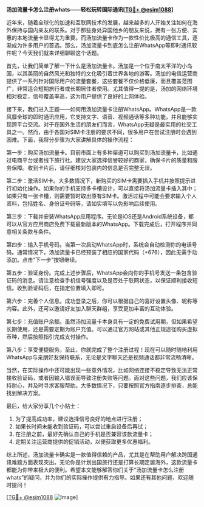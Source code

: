 **汤加流量卡怎么注册whats——轻松玩转国际通讯[[TG💪+ @esim1088](https://t.me/s/esim1088)]**

近年来，随着全球化的加速和互联网技术的发展，越来越多的人开始关注如何在海外保持与国内亲友的联系。对于那些身处异国他乡的朋友来说，拥有一张方便、实惠的本地流量卡显得尤为重要。而汤加流量卡作为一款性价比极高的通信工具，逐渐成为许多用户的首选。那么，汤加流量卡到底怎么注册WhatsApp等即时通讯软件呢？今天我们就来详细聊聊这个话题。

首先，让我们简单了解一下什么是汤加流量卡。汤加是一个位于南太平洋的小岛国，以其美丽的自然风光和独特的文化吸引着世界各地的游客。汤加的电信运营商提供了一系列针对国际用户的流量套餐，这些套餐不仅价格低廉，而且覆盖范围广，非常适合短期旅行者或长期居住者使用。尤其值得一提的是，汤加的网络环境相对稳定，信号覆盖率高，这为用户提供了良好的上网体验。

接下来，我们进入正题——如何用汤加流量卡注册WhatsApp。WhatsApp是一款风靡全球的即时通讯应用，它支持文字、语音、视频通话等多种功能，并且能够实现跨平台交流。对于在国外生活的朋友们而言，WhatsApp无疑是最实用的社交工具之一。然而，由于各国对SIM卡注册的要求不同，很多用户在尝试注册时会遇到困难。下面，我将分步骤为大家讲解具体的操作流程：

第一步：购买汤加流量卡。目前市面上有多种渠道可以购买到汤加流量卡，比如通过电商平台或者线下旅行社。建议大家选择信誉较好的商家，确保卡片的质量和服务保障。收到卡片后，请仔细核对包装内的信息是否完整无误。

第二步：激活SIM卡。大多数情况下，新购买的SIM卡需要插入手机并按照提示进行初始化操作。如果你的手机支持多卡槽设计，可以直接将汤加流量卡插入其中；如果只有一张卡槽，则需要暂时取出原有SIM卡。激活过程中可能会要求输入个人资料，包括姓名、身份证号码等，请如实填写以免影响后续使用。

第三步：下载并安装WhatsApp应用程序。无论是iOS还是Android系统设备，都可以从官方应用商店免费下载最新版本的WhatsApp。下载完成后，打开程序并同意相关条款与条件。

第四步：输入手机号码。当第一次启动WhatsApp时，系统会自动检测你的电话号码。通常情况下，汤加流量卡已经预装了相应的国家代码（+676），因此无需手动添加。点击“下一步”按钮继续。

第五步：验证身份。完成上述步骤后，WhatsApp会向你的手机号发送一条包含验证码的消息。请注意检查手机信号强度以及是否处于联网状态，以保证顺利接收短信。收到验证码后，在指定位置填入即可。

第六步：完善个人信息。成功登录之后，你可以根据自己的喜好设置头像、昵称等内容。此外，还可以邀请好友加入聊天群组，享受更加丰富的互动体验。

第七步：充值账户余额。虽然汤加流量卡本身具有一定的免费试用期，但如果希望长期使用，还是需要定期为账户充值。可以通过官方网站或其他正规途径购买虚拟币种，然后按照指引完成支付操作。

第八步：享受便捷服务。至此，你就完成了整个注册过程！现在可以随时随地利用WhatsApp与亲朋好友保持联系，无论是文字聊天还是视频通话都非常流畅清晰。

当然，在实际操作中还可能出现一些意外情况，比如网络连接不稳定导致无法正常接收验证码，或者因输入错误而导致注册失败等问题。面对这些问题，我们应该保持耐心，并及时寻求客服帮助。大多数情况下，只要按照官方指南逐步排查，总能找到解决方案。

最后，给大家分享几个小贴士：
1. 为了提高成功率，建议选择信号良好的地点进行注册；
2. 如果长时间未能收到验证码，可以尝试重启设备后再试；
3. 在注册之前，最好先确认自己的手机是否兼容该款流量卡；
4. 定期关注运营商提供的促销活动，以便获取更多优惠福利。

综上所述，汤加流量卡确实是一款值得信赖的产品，尤其是在帮助用户解决跨国通讯难题方面表现突出。无论你是计划出国旅行还是打算长期定居海外，这款流量卡都能为你带来极大的便利。希望本文能够解答你们关于“汤加流量卡怎么注册whats”的疑问，并为你们的实际操作提供有力指导。如果还有其他问题，欢迎随时提问！

[[TG💪+ @esim1088](https://t.me/s/esim1088) ![Image](https://i.postimg.cc/4NQfJmqS/Snipaste-2025-05-13-00-14-12.png)]